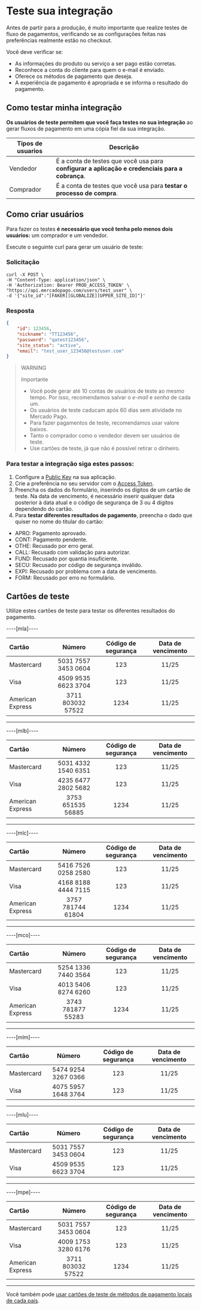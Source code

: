 # Teste sua integração

Antes de partir para a produção, é muito importante que realize testes de fluxo de pagamentos, verificando se as configurações feitas nas preferências realmente estão no checkout.

Você deve verificar se:

+ As informações do produto ou serviço a ser pago estão corretas.
+ Reconhece a conta do cliente para quem o e-mail é enviado.
+ Oferece os métodos de pagamento que deseja.
+ A experiência de pagamento é apropriada e se informa o resultado do pagamento.

## Como testar minha integração

**Os usuários de teste permitem que você faça testes no sua integração** ao gerar fluxos de pagamento em uma cópia fiel da sua integração.

| Tipos de usuarios | Descrição |
| --- | --- |
| Vendedor | É a conta de testes que você usa para **configurar a aplicação e credenciais para a cobrança**. |
| Comprador | É a conta de testes que você usa para **testar o processo de compra**.<br/> |

## Como criar usuários
Para fazer os testes **é necessário que você tenha pelo menos dois usuários:** um comprador e um vendedor.

Execute o seguinte curl para gerar um usuário de teste:

### Solicitação

```curl
curl -X POST \
-H "Content-Type: application/json" \
-H 'Authorization: Bearer PROD_ACCESS_TOKEN' \
"https://api.mercadopago.com/users/test_user" \
-d '{"site_id":"[FAKER][GLOBALIZE][UPPER_SITE_ID]"}'
```

### Resposta

```json
{
    "id": 123456,
    "nickname": "TT123456",
    "password": "qatest123456",
    "site_status": "active",
    "email": "test_user_123456@testuser.com"
}
```

>WARNING
>
>Importante
>
> * Você pode gerar até 10 contas de usuários de teste ao mesmo tempo. Por isso, recomendamos salvar o _e-mail_ e _senha_ de cada um.
> * Os usuários de teste caducam após 60 dias sem atividade no Mercado Pago.
> * Para fazer pagamentos de teste, recomendamos usar valore baixos.
> * Tanto o comprador como o vendedor devem ser usuários de teste.
> * Use cartões de teste, já que não é possível retirar o dinheiro.


### Para testar a integração siga estes passos:

1. Configure a [Public Key]([FAKER][CREDENTIALS][URL]) na sua aplicação.
2. Crie a preferência no seu servidor com o [Access Token]([FAKER][CREDENTIALS][URL]).
3. Preencha os dados do formulário, inserindo os dígitos de um cartão de teste. Na data de vencimento, é necessário inserir qualquer data posterior à data atual e o código de segurança de 3 ou 4 dígitos dependendo do cartão.
4. Para **testar diferentes resultados de pagamento**, preencha o dado que quiser no nome do titular do cartão:

- APRO: Pagamento aprovado.
- CONT: Pagamento pendente.
- OTHE: Recusado por erro geral.
- CALL: Recusado com validação para autorizar.
- FUND: Recusado por quantia insuficiente.
- SECU: Recusado por código de segurança inválido.
- EXPI: Recusado por problema com a data de vencimento.
- FORM: Recusado por erro no formulário.

## Cartões de teste

Utilize estes cartões de teste para testar os diferentes resultados do pagamento.

----[mla]----

| Cartão | Número | Código de segurança | Data de vencimento |
| :--- | :---: | :---: | :---: |
| Mastercard | 5031 7557 3453 0604 | 123 | 11/25 |
| Visa | 4509 9535 6623 3704 | 123 | 11/25 |
| American Express | 3711 803032 57522 | 1234 | 11/25 |

------------
----[mlb]----

| Cartão | Número | Código de segurança | Data de vencimento |
| :--- | :---: | :---: | :---: |
| Mastercard | 5031 4332 1540 6351 | 123 | 11/25 |
| Visa | 4235 6477 2802 5682 | 123 | 11/25 |
| American Express | 3753 651535 56885 | 1234 | 11/25 |

------------
----[mlc]----

| Cartão | Número | Código de segurança | Data de vencimento |
| :--- | :---: | :---: | :---: |
| Mastercard | 5416 7526 0258 2580 | 123 | 11/25 |
| Visa | 4168 8188 4444 7115 | 123 | 11/25 |
| American Express | 3757 781744 61804 | 1234 | 11/25 |

------------
----[mco]----

| Cartão | Número | Código de segurança | Data de vencimento |
| :--- | :---: | :---: | :---: |
| Mastercard | 5254 1336 7440 3564 | 123 | 11/25 |
| Visa | 4013 5406 8274 6260 | 123 | 11/25 |
| American Express | 3743 781877 55283 | 1234 | 11/25 |

------------
----[mlm]----

| Cartão | Número | Código de segurança | Data de vencimento |
| :--- | :---: | :---: | :---: |
| Mastercard | 5474 9254 3267 0366 | 123 | 11/25 |
| Visa | 4075 5957 1648 3764 | 123 | 11/25 |

------------

----[mlu]----

| Cartão | Número | Código de segurança | Data de vencimento |
| :--- | :---: | :---: | :---: |
| Mastercard | 5031 7557 3453 0604 | 123 | 11/25 |
| Visa | 4509 9535 6623 3704 | 123 | 11/25 |

------------
----[mpe]----

| Cartão | Número | Código de segurança | Data de vencimento |
| :--- | :---: | :---: | :---: |
| Mastercard | 5031 7557 3453 0604 | 123 | 11/25 |
| Visa | 4009 1753 3280 6176 | 123 | 11/25 |
| American Express | 3711 803032 57522 | 1234 | 11/25 |

------------


Você também pode [usar cartões de teste de métodos de pagamento locais de cada país](https://www.mercadopago.com.br/developers/pt/guides/resources/localization/local-cards).
